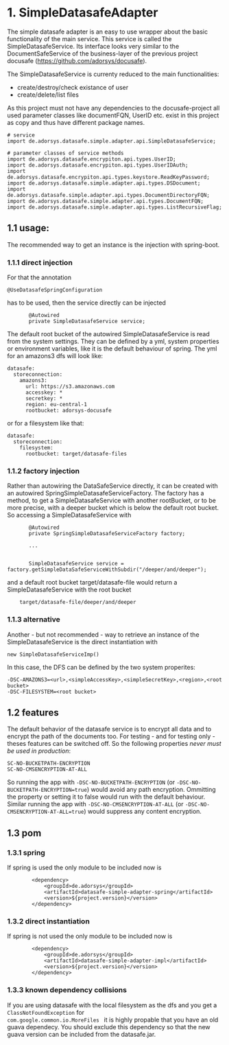 # 1. SimpleDatasafeAdapter

The simple datasafe adapter is an easy to use wrapper about the basic functionality of the main service. This service is called the SimpleDatasafeService.
Its interface looks very similar to the DocumentSafeService of the business-layer of the previous project docusafe (https://github.com/adorsys/docusafe).

The SimpleDatasafeService is currenty reduced to the main functionalities:

- create/destroy/check existance of user
- create/delete/list files

As this project must not have any dependencies to the docusafe-project all used parameter classes like documentFQN, UserID etc. exist in this project as copy and thus have different package names.

```
# service
import de.adorsys.datasafe.simple.adapter.api.SimpleDatasafeService;

# parameter classes of service methods
import de.adorsys.datasafe.encrypiton.api.types.UserID;
import de.adorsys.datasafe.encrypiton.api.types.UserIDAuth;
import de.adorsys.datasafe.encrypiton.api.types.keystore.ReadKeyPassword;
import de.adorsys.datasafe.simple.adapter.api.types.DSDocument;
import de.adorsys.datasafe.simple.adapter.api.types.DocumentDirectoryFQN;
import de.adorsys.datasafe.simple.adapter.api.types.DocumentFQN;
import de.adorsys.datasafe.simple.adapter.api.types.ListRecursiveFlag;
```

## 1.1 usage:

The recommended way to get an instance is the injection with spring-boot. 

### 1.1.1 direct injection

For that the annotation
```
@UseDatasafeSpringConfiguration
```
has to be used, then the service directly can be injected
```
       @Autowired
       private SimpleDatasafeService service;
```
The default root bucket of the autowired SimpleDatasafeService is read from the system settings. They can be defined by a yml, system properties or environment variables, like it is the default behaviour of spring. The yml for an amazons3 dfs will look like:
```
datasafe:
  storeconnection:
    amazons3:
      url: https://s3.amazonaws.com
      accesskey: *
      secretkey: *
      region: eu-central-1
      rootbucket: adorsys-docusafe
```
or for a filesystem like that:
```
datasafe:
  storeconnection:
    filesystem:
      rootbucket: target/datasafe-files
```

### 1.1.2 factory injection
Rather than autowiring the DataSafeService directly, it can be created with an autowired SpringSimpleDatasafeServiceFactory.
The factory has a method, to get a SimpleDatasafeService with another rootBucket, or to be more precise, with a deeper bucket which is below the default root bucket.
So accessing a SimpleDatasafeService with
```
       @Autowired
       private SpringSimpleDatasafeServiceFactory factory;
       
       ...
       
       
       SimpleDatasafeService service = factory.getSimpleDataSafeServiceWithSubdir("/deeper/and/deeper");
```
and a default root bucket target/datasafe-file would return a SimpleDatasafeService with the root bucket
```
    target/datasafe-file/deeper/and/deeper
```

### 1.1.3 alternative
Another - but not recommended - way to retrieve an instance of the SimpleDatasafeService is the direct instantiation with
```
new SimpleDatasafeServiceImp()
```
In this case, the DFS can be defined by the two system properites:
```
-DSC-AMAZONS3=<url>,<simpleAccessKey>,<simpleSecretKey>,<region>,<root bucket>
-DSC-FILESYSTEM=<root bucket>
```

## 1.2 features
The default behavior of the datasafe service is to encrypt all data and to encrypt the path of the documents too. For testing  - and for testing only - theses features can be switched off.
So the following properties *never must be used in production*:
```
SC-NO-BUCKETPATH-ENCRYPTION 
SC-NO-CMSENCRYPTION-AT-ALL
```
So running the app with <code>-DSC-NO-BUCKETPATH-ENCRYPTION</code> (or <code>-DSC-NO-BUCKETPATH-ENCRYPTION=true</code>) would avoid any path encryption. Ommitting the property or setting it to false would run with the default behaviour.
Similar running the app with <code>-DSC-NO-CMSENCRYPTION-AT-ALL</code> (or <code>-DSC-NO-CMSENCRYPTION-AT-ALL=true</code>) would suppress any content encryption.


## 1.3 pom

### 1.3.1 spring
If spring is used the only module to be included now is  
```
        <dependency>
            <groupId>de.adorsys</groupId>
            <artifactId>datasafe-simple-adapter-spring</artifactId>
            <version>${project.version}</version>
        </dependency>
```

### 1.3.2 direct instantiation
If spring is not used the only module to be included now is  
```
        <dependency>
            <groupId>de.adorsys</groupId>
            <artifactId>datasafe-simple-adapter-impl</artifactId>
            <version>${project.version}</version>
        </dependency>
```

### 1.3.3 known dependency collisions
If you are using datasafe with the local filesystem as the dfs and you get a 
<code>ClassNotFoundException</code> for <code>
com.google.common.io.MoreFiles
</code> it is highly propable that you have an old guava dependecy. You should exclude this dependency so that the new guava version can be included from the datasafe.jar.
